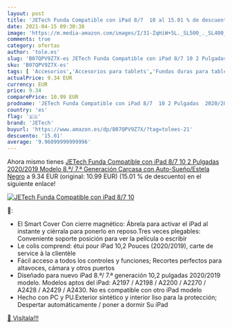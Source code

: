 ```yaml
---
layout: post
title: 'JETech Funda Compatible con iPad 8/7  10 al 15.01 % de descuento'
date: 2021-04-15 09:30:38
image: 'https://m.media-amazon.com/images/I/31-ZqHiW+5L._SL500_._SL400_.jpg'
comments: true
category: ofertas
author: 'tole.es'
slug: 'B07QPV9Z7X-es JETech Funda Compatible con iPad 8/7 10 2 Pulgadas...'
sku: 'B07QPV9Z7X-es'
tags: [ 'Accesorios','Accesorios para tablets','Fundas duras para tablets','Fundas para tablets','Informática','ipad','jetech', ]
actualPrice: 9.34 EUR
currency: EUR
price: 9.34
comparePrice: 10.99 EUR
prodname: 'JETech Funda Compatible con iPad 8/7  10 2 Pulgadas  2020/2019 Modelo  8.ª/ 7.ª Generación   Carcasa con Auto-Sueño/Estela  Negro'
country: 'es'
flag: '🇪🇸'
brand: 'JETech'
buyurl: 'https://www.amazon.es/dp/B07QPV9Z7X/?tag=tolees-21'
descuento: '15.01'
average: '9.96099999999996'
---
```


Ahora mismo tienes [JETech Funda Compatible con iPad 8/7  10 2 Pulgadas  2020/2019 Modelo  8.ª/ 7.ª Generación   Carcasa con Auto-Sueño/Estela  Negro](https://www.amazon.es/dp/B07QPV9Z7X/?tag=tolees-21) a 9.34 EUR (original: 10.99 EUR) (15.01 %  de descuento) en el siguiente enlace!

[![JETech Funda Compatible con iPad 8/7  10](https://m.media-amazon.com/images/I/31-ZqHiW+5L._SL500_._SL400_.jpg)](https://www.amazon.es/dp/B07QPV9Z7X/?tag=tolees-21)

🔎:

- El Smart Cover Con cierre magnético: Ábrela para activar el iPad al instante y ciérrala para ponerlo en reposo.Tres veces plegables: Conveniente soporte posición para ver la película o escribir
- Le colis comprend: étui pour iPad 10,2 Pouces (2020/2019), carte de service à la clientèle
- Fácil acceso a todos los controles y funciones; Recortes perfectos para altavoces, cámara y otros puertos
- Diseñado para nuevo iPad 8.ª/ 7.ª generación 10,2 pulgadas 2020/2019 modelo. Modelos aptos del iPad: A2197 / A2198 / A2200 / A2270 / A2428 / A2429 / A2430. No es compatible con otro iPad modelo
- Hecho con PC y PU.Exterior sintético y interior liso para la protección; Despertar automáticamente / poner a dormir Su iPad

[🛒 Visítala!!!](https://www.amazon.es/dp/B07QPV9Z7X/?tag=tolees-21)
